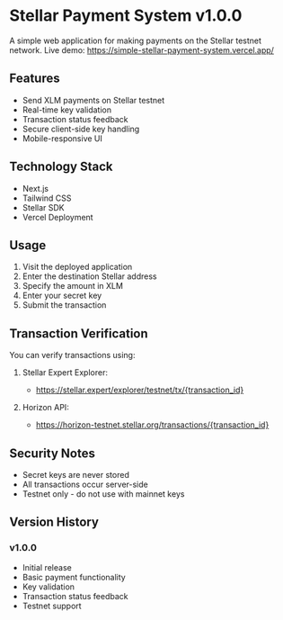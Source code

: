 # Stellar Payment System v1.0.0

A simple web application for making payments on the Stellar testnet network. Live demo: https://simple-stellar-payment-system.vercel.app/

## Features

- Send XLM payments on Stellar testnet
- Real-time key validation
- Transaction status feedback
- Secure client-side key handling
- Mobile-responsive UI

## Technology Stack

- Next.js
- Tailwind CSS
- Stellar SDK
- Vercel Deployment

## Usage

1. Visit the deployed application
2. Enter the destination Stellar address
3. Specify the amount in XLM
4. Enter your secret key
5. Submit the transaction

## Transaction Verification

You can verify transactions using:

1. Stellar Expert Explorer:
   - https://stellar.expert/explorer/testnet/tx/{transaction_id}

2. Horizon API:
   - https://horizon-testnet.stellar.org/transactions/{transaction_id}

## Security Notes

- Secret keys are never stored
- All transactions occur server-side
- Testnet only - do not use with mainnet keys

## Version History

### v1.0.0
- Initial release
- Basic payment functionality
- Key validation
- Transaction status feedback
- Testnet support
